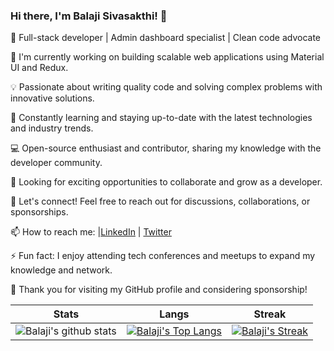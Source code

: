 ### Hi there, I'm Balaji Sivasakthi! 👋

🚀 Full-stack developer | Admin dashboard specialist | Clean code advocate

🔭 I'm currently working on building scalable web applications using Material UI and Redux.

💡 Passionate about writing quality code and solving complex problems with innovative solutions.

🌱 Constantly learning and staying up-to-date with the latest technologies and industry trends.

💻 Open-source enthusiast and contributor, sharing my knowledge with the developer community.

👯 Looking for exciting opportunities to collaborate and grow as a developer.

💬 Let's connect! Feel free to reach out for discussions, collaborations, or sponsorships.

📫 How to reach me: |[LinkedIn](https://www.linkedin.com/in/balajisivasakthi/) | [Twitter](https://twitter.com/balaji_jpeg)

⚡ Fun fact: I enjoy attending tech conferences and meetups to expand my knowledge and network.

🙏 Thank you for visiting my GitHub profile and considering sponsorship!


|  Stats      | Langs           | Streak  |
|:-------------:|:-------------:|:-----:|
| ![Balaji's github stats](https://github-readme-stats.vercel.app/api?username=balaji-sivasakthi&show_icons=true&title_color=74ff0a&icon_color=74ff0a&text_color=9f9f9f&bg_color=2D2D2D) | [![Balaji's Top Langs](https://github-readme-stats.vercel.app/api/top-langs/?username=balaji-sivasakthi&layout=compact&title_color=74ff0a&icon_color=74ff0a&text_color=9f9f9f&bg_color=2D2D2D)](https://github.com/balaji-sivasakthi?tab=repositories) | [![Balaji's Streak](https://github-readme-streak-stats.herokuapp.com?user=balaji-sivasakthi&theme=dark&date_format=M%20j%5B%2C%20Y%5D&ring=74FF0A&background=2D2D2D&currStreakLabel=74FF0A&fire=74FF0A&sideLabels=74FF0A)](https://git.io/streak-stats) |
